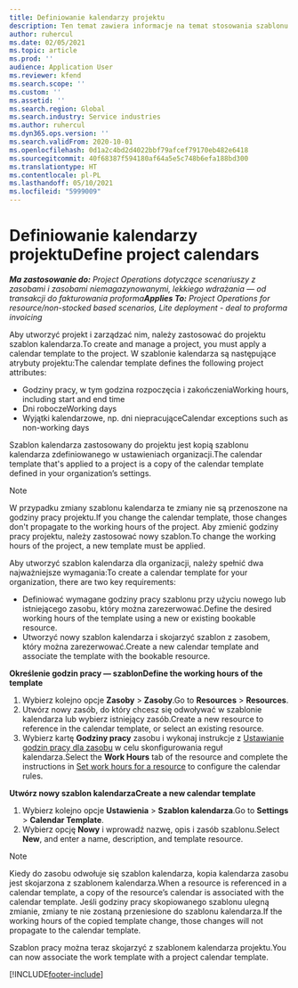 ```yaml
---
title: Definiowanie kalendarzy projektu
description: Ten temat zawiera informacje na temat stosowania szablonu kalendarza projektu w celu śledzenia harmonogramu projektu.
author: ruhercul
ms.date: 02/05/2021
ms.topic: article
ms.prod: ''
audience: Application User
ms.reviewer: kfend
ms.search.scope: ''
ms.custom: ''
ms.assetid: ''
ms.search.region: Global
ms.search.industry: Service industries
ms.author: ruhercul
ms.dyn365.ops.version: ''
ms.search.validFrom: 2020-10-01
ms.openlocfilehash: 0d1a2c4bd2d4022bbf79afcef79170eb482e6418
ms.sourcegitcommit: 40f68387f594180af64a5e5c748b6efa188bd300
ms.translationtype: HT
ms.contentlocale: pl-PL
ms.lasthandoff: 05/10/2021
ms.locfileid: "5999009"
---
```

# <a name="define-project-calendars"></a><span data-ttu-id="7f7d1-103">Definiowanie kalendarzy projektu</span><span class="sxs-lookup"><span data-stu-id="7f7d1-103">Define project calendars</span></span>

<span data-ttu-id="7f7d1-104">_**Ma zastosowanie do:** Project Operations dotyczące scenariuszy z zasobami i zasobami niemagazynowanymi, lekkiego wdrażania — od transakcji do fakturowania proforma_</span><span class="sxs-lookup"><span data-stu-id="7f7d1-104">_**Applies To:** Project Operations for resource/non-stocked based scenarios, Lite deployment - deal to proforma invoicing_</span></span>

<span data-ttu-id="7f7d1-105">Aby utworzyć projekt i zarządzać nim, należy zastosować do projektu szablon kalendarza.</span><span class="sxs-lookup"><span data-stu-id="7f7d1-105">To create and manage a project, you must apply a calendar template to the project.</span></span> <span data-ttu-id="7f7d1-106">W szablonie kalendarza są następujące atrybuty projektu:</span><span class="sxs-lookup"><span data-stu-id="7f7d1-106">The calendar template defines the following project attributes:</span></span>

- <span data-ttu-id="7f7d1-107">Godziny pracy, w tym godzina rozpoczęcia i zakończenia</span><span class="sxs-lookup"><span data-stu-id="7f7d1-107">Working hours, including start and end time</span></span>
- <span data-ttu-id="7f7d1-108">Dni robocze</span><span class="sxs-lookup"><span data-stu-id="7f7d1-108">Working days</span></span>
- <span data-ttu-id="7f7d1-109">Wyjątki kalendarzowe, np. dni niepracujące</span><span class="sxs-lookup"><span data-stu-id="7f7d1-109">Calendar exceptions such as non-working days</span></span>

<span data-ttu-id="7f7d1-110">Szablon kalendarza zastosowany do projektu jest kopią szablonu kalendarza zdefiniowanego w ustawieniach organizacji.</span><span class="sxs-lookup"><span data-stu-id="7f7d1-110">The calendar template that's applied to a project is a copy of the calendar template defined in your organization’s settings.</span></span>

> [!NOTE]
> <span data-ttu-id="7f7d1-111">W przypadku zmiany szablonu kalendarza te zmiany nie są przenoszone na godziny pracy projektu.</span><span class="sxs-lookup"><span data-stu-id="7f7d1-111">If you change the calendar template, those changes don't propagate to the working hours of the project.</span></span> <span data-ttu-id="7f7d1-112">Aby zmienić godziny pracy projektu, należy zastosować nowy szablon.</span><span class="sxs-lookup"><span data-stu-id="7f7d1-112">To change the working hours of the project, a new template must be applied.</span></span>

<span data-ttu-id="7f7d1-113">Aby utworzyć szablon kalendarza dla organizacji, należy spełnić dwa najważniejsze wymagania:</span><span class="sxs-lookup"><span data-stu-id="7f7d1-113">To create a calendar template for your organization, there are two key requirements:</span></span>

- <span data-ttu-id="7f7d1-114">Definiować wymagane godziny pracy szablonu przy użyciu nowego lub istniejącego zasobu, który można zarezerwować.</span><span class="sxs-lookup"><span data-stu-id="7f7d1-114">Define the desired working hours of the template using a new or existing bookable resource.</span></span>
- <span data-ttu-id="7f7d1-115">Utworzyć nowy szablon kalendarza i skojarzyć szablon z zasobem, który można zarezerwować.</span><span class="sxs-lookup"><span data-stu-id="7f7d1-115">Create a new calendar template and associate the template with the bookable resource.</span></span>

<span data-ttu-id="7f7d1-116">**Określenie godzin pracy — szablon**</span><span class="sxs-lookup"><span data-stu-id="7f7d1-116">**Define the working hours of the template**</span></span>

1. <span data-ttu-id="7f7d1-117">Wybierz kolejno opcje **Zasoby** \> **Zasoby**.</span><span class="sxs-lookup"><span data-stu-id="7f7d1-117">Go to **Resources** \> **Resources**.</span></span>
2. <span data-ttu-id="7f7d1-118">Utwórz nowy zasób, do który chcesz się odwoływać w szablonie kalendarza lub wybierz istniejący zasób.</span><span class="sxs-lookup"><span data-stu-id="7f7d1-118">Create a new resource to reference in the calendar template, or select an existing resource.</span></span>
3. <span data-ttu-id="7f7d1-119">Wybierz kartę **Godziny pracy** zasobu i wykonaj instrukcje z [Ustawianie godzin pracy dla zasobu](/dynamics365/field-service/set-work-hours-resource.md) w celu skonfigurowania reguł kalendarza.</span><span class="sxs-lookup"><span data-stu-id="7f7d1-119">Select the **Work Hours** tab of the resource and complete the instructions in [Set work hours for a resource](/dynamics365/field-service/set-work-hours-resource.md) to configure the calendar rules.</span></span>

<span data-ttu-id="7f7d1-120">**Utwórz nowy szablon kalendarza**</span><span class="sxs-lookup"><span data-stu-id="7f7d1-120">**Create a new calendar template**</span></span>

1. <span data-ttu-id="7f7d1-121">Wybierz kolejno opcje **Ustawienia** \> **Szablon kalendarza**.</span><span class="sxs-lookup"><span data-stu-id="7f7d1-121">Go to **Settings** \> **Calendar Template**.</span></span>
2. <span data-ttu-id="7f7d1-122">Wybierz opcję **Nowy** i wprowadź nazwę, opis i zasób szablonu.</span><span class="sxs-lookup"><span data-stu-id="7f7d1-122">Select **New**, and enter a name, description, and template resource.</span></span>

> [!NOTE]
> <span data-ttu-id="7f7d1-123">Kiedy do zasobu odwołuje się szablon kalendarza, kopia kalendarza zasobu jest skojarzona z szablonem kalendarza.</span><span class="sxs-lookup"><span data-stu-id="7f7d1-123">When a resource is referenced in a calendar template, a copy of the resource’s calendar is associated with the calendar template.</span></span> <span data-ttu-id="7f7d1-124">Jeśli godziny pracy skopiowanego szablonu ulegną zmianie, zmiany te nie zostaną przeniesione do szablonu kalendarza.</span><span class="sxs-lookup"><span data-stu-id="7f7d1-124">If the working hours of the copied template change, those changes will not propagate to the calendar template.</span></span>

<span data-ttu-id="7f7d1-125">Szablon pracy można teraz skojarzyć z szablonem kalendarza projektu.</span><span class="sxs-lookup"><span data-stu-id="7f7d1-125">You can now associate the work template with a project calendar template.</span></span>


[!INCLUDE[footer-include](../includes/footer-banner.md)]


